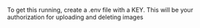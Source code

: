 To get this running, create a .env file with a KEY. This will be your authorization for uploading and deleting images
